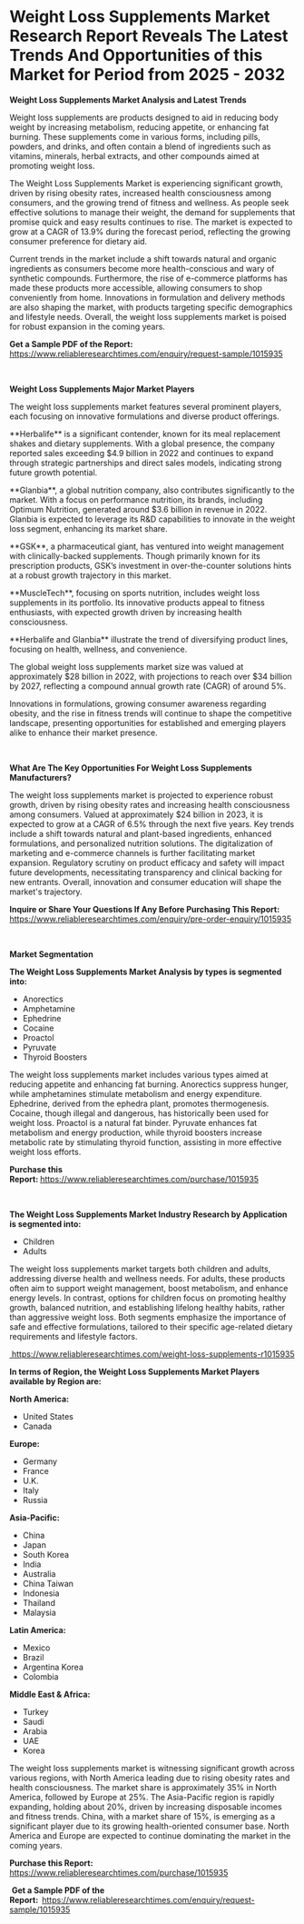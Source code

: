 <p><h1>Weight Loss Supplements Market Research Report Reveals The Latest Trends And Opportunities of this Market for Period from 2025 - 2032</h1></p><p><strong>Weight Loss Supplements Market Analysis and Latest Trends</strong></p>
<p><p>Weight loss supplements are products designed to aid in reducing body weight by increasing metabolism, reducing appetite, or enhancing fat burning. These supplements come in various forms, including pills, powders, and drinks, and often contain a blend of ingredients such as vitamins, minerals, herbal extracts, and other compounds aimed at promoting weight loss.</p><p>The Weight Loss Supplements Market is experiencing significant growth, driven by rising obesity rates, increased health consciousness among consumers, and the growing trend of fitness and wellness. As people seek effective solutions to manage their weight, the demand for supplements that promise quick and easy results continues to rise. The market is expected to grow at a CAGR of 13.9% during the forecast period, reflecting the growing consumer preference for dietary aid.</p><p>Current trends in the market include a shift towards natural and organic ingredients as consumers become more health-conscious and wary of synthetic compounds. Furthermore, the rise of e-commerce platforms has made these products more accessible, allowing consumers to shop conveniently from home. Innovations in formulation and delivery methods are also shaping the market, with products targeting specific demographics and lifestyle needs. Overall, the weight loss supplements market is poised for robust expansion in the coming years.</p></p>
<p><strong>Get a Sample PDF of the Report:&nbsp;</strong> <a href="https://www.reliableresearchtimes.com/enquiry/request-sample/1015935?utm_campaign=3048&utm_medium=2&utm_source=Github&utm_content=ia&utm_term=19042025&utm_id=weight-loss-supplements">https://www.reliableresearchtimes.com/enquiry/request-sample/1015935</a></p>
<p>&nbsp;</p>
<p><strong>Weight Loss Supplements Major Market Players</strong></p>
<p><p>The weight loss supplements market features several prominent players, each focusing on innovative formulations and diverse product offerings. </p><p>**Herbalife** is a significant contender, known for its meal replacement shakes and dietary supplements. With a global presence, the company reported sales exceeding $4.9 billion in 2022 and continues to expand through strategic partnerships and direct sales models, indicating strong future growth potential.</p><p>**Glanbia**, a global nutrition company, also contributes significantly to the market. With a focus on performance nutrition, its brands, including Optimum Nutrition, generated around $3.6 billion in revenue in 2022. Glanbia is expected to leverage its R&D capabilities to innovate in the weight loss segment, enhancing its market share.</p><p>**GSK**, a pharmaceutical giant, has ventured into weight management with clinically-backed supplements. Though primarily known for its prescription products, GSK’s investment in over-the-counter solutions hints at a robust growth trajectory in this market.</p><p>**MuscleTech**, focusing on sports nutrition, includes weight loss supplements in its portfolio. Its innovative products appeal to fitness enthusiasts, with expected growth driven by increasing health consciousness.</p><p>**Herbalife and Glanbia** illustrate the trend of diversifying product lines, focusing on health, wellness, and convenience. </p><p>The global weight loss supplements market size was valued at approximately $28 billion in 2022, with projections to reach over $34 billion by 2027, reflecting a compound annual growth rate (CAGR) of around 5%. </p><p>Innovations in formulations, growing consumer awareness regarding obesity, and the rise in fitness trends will continue to shape the competitive landscape, presenting opportunities for established and emerging players alike to enhance their market presence.</p></p>
<p>&nbsp;</p>
<p><strong>What Are The Key Opportunities For Weight Loss Supplements Manufacturers?</strong></p>
<p><p>The weight loss supplements market is projected to experience robust growth, driven by rising obesity rates and increasing health consciousness among consumers. Valued at approximately $24 billion in 2023, it is expected to grow at a CAGR of 6.5% through the next five years. Key trends include a shift towards natural and plant-based ingredients, enhanced formulations, and personalized nutrition solutions. The digitalization of marketing and e-commerce channels is further facilitating market expansion. Regulatory scrutiny on product efficacy and safety will impact future developments, necessitating transparency and clinical backing for new entrants. Overall, innovation and consumer education will shape the market's trajectory.</p></p>
<p><strong>Inquire or Share Your Questions If Any Before Purchasing This Report:</strong> <a href="https://www.reliableresearchtimes.com/enquiry/pre-order-enquiry/1015935?utm_campaign=3048&utm_medium=2&utm_source=Github&utm_content=ia&utm_term=19042025&utm_id=weight-loss-supplements">https://www.reliableresearchtimes.com/enquiry/pre-order-enquiry/1015935</a></p>
<p>&nbsp;</p>
<p><strong>Market Segmentation</strong></p>
<p><strong>The Weight Loss Supplements Market Analysis by types is segmented into:</strong></p>
<p><ul><li>Anorectics</li><li>Amphetamine</li><li>Ephedrine</li><li>Cocaine</li><li>Proactol</li><li>Pyruvate</li><li>Thyroid Boosters</li></ul></p>
<p><p>The weight loss supplements market includes various types aimed at reducing appetite and enhancing fat burning. Anorectics suppress hunger, while amphetamines stimulate metabolism and energy expenditure. Ephedrine, derived from the ephedra plant, promotes thermogenesis. Cocaine, though illegal and dangerous, has historically been used for weight loss. Proactol is a natural fat binder. Pyruvate enhances fat metabolism and energy production, while thyroid boosters increase metabolic rate by stimulating thyroid function, assisting in more effective weight loss efforts.</p></p>
<p><strong>Purchase this Report:&nbsp;</strong><a href="https://www.reliableresearchtimes.com/purchase/1015935?utm_campaign=3048&utm_medium=2&utm_source=Github&utm_content=ia&utm_term=19042025&utm_id=weight-loss-supplements">https://www.reliableresearchtimes.com/purchase/1015935</a></p>
<p>&nbsp;</p>
<p><strong>The Weight Loss Supplements Market Industry Research by Application is segmented into:</strong></p>
<p><ul><li>Children</li><li>Adults</li></ul></p>
<p><p>The weight loss supplements market targets both children and adults, addressing diverse health and wellness needs. For adults, these products often aim to support weight management, boost metabolism, and enhance energy levels. In contrast, options for children focus on promoting healthy growth, balanced nutrition, and establishing lifelong healthy habits, rather than aggressive weight loss. Both segments emphasize the importance of safe and effective formulations, tailored to their specific age-related dietary requirements and lifestyle factors.</p></p>
<p><a href="https://www.reliableresearchtimes.com/weight-loss-supplements-r1015935?utm_campaign=3048&utm_medium=2&utm_source=Github&utm_content=ia&utm_term=19042025&utm_id=weight-loss-supplements">&nbsp;https://www.reliableresearchtimes.com/weight-loss-supplements-r1015935</a></p>
<p><strong>In terms of Region, the Weight Loss Supplements Market Players available by Region are:</strong></p>
<p>
    <p> <strong> North America: </strong>
        <ul>
            <li>United States</li>
            <li>Canada</li>
        </ul>
        </p> 
    <p> <strong> Europe: </strong>
        <ul>
            <li>Germany</li>
            <li>France</li>
            <li>U.K.</li>
            <li>Italy</li>
            <li>Russia</li>
        </ul>
        </p> 
    <p> <strong> Asia-Pacific: </strong>
        <ul>
            <li>China</li>
            <li>Japan</li>
            <li>South Korea</li>
            <li>India</li>
            <li>Australia</li>
            <li>China Taiwan</li>
            <li>Indonesia</li>
            <li>Thailand</li>
            <li>Malaysia</li>
        </ul>
        </p> 
    <p> <strong> Latin America: </strong>
        <ul>
            <li>Mexico</li>
            <li>Brazil</li>
            <li>Argentina Korea</li>
            <li>Colombia</li>
        </ul>
        </p> 
    <p> <strong> Middle East & Africa: </strong>
        <ul>
            <li>Turkey</li>
            <li>Saudi</li>
            <li>Arabia</li>
            <li>UAE</li>
            <li>Korea</li>
        </ul>
    </p>
    </p>
<p><p>The weight loss supplements market is witnessing significant growth across various regions, with North America leading due to rising obesity rates and health consciousness. The market share is approximately 35% in North America, followed by Europe at 25%. The Asia-Pacific region is rapidly expanding, holding about 20%, driven by increasing disposable incomes and fitness trends. China, with a market share of 15%, is emerging as a significant player due to its growing health-oriented consumer base. North America and Europe are expected to continue dominating the market in the coming years.</p></p>
<p><strong>Purchase this Report: </strong><a href="https://www.reliableresearchtimes.com/purchase/1015935?utm_campaign=3048&utm_medium=2&utm_source=Github&utm_content=ia&utm_term=19042025&utm_id=weight-loss-supplements">https://www.reliableresearchtimes.com/purchase/1015935</a></p>
<p>&nbsp;<strong>Get a Sample PDF of the Report:&nbsp;&nbsp;</strong><a href="https://www.reliableresearchtimes.com/enquiry/request-sample/1015935?utm_campaign=3048&utm_medium=2&utm_source=Github&utm_content=ia&utm_term=19042025&utm_id=weight-loss-supplements">https://www.reliableresearchtimes.com/enquiry/request-sample/1015935</a></p>
<p><strong></strong></p>
<p><p></p><p></p><p></p></p>